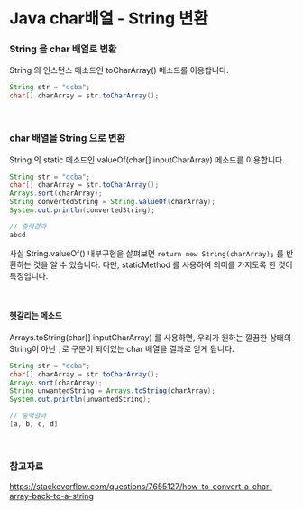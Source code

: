# Java char배열 - String 변환

### String 을 char 배열로 변환

String 의 인스턴스 메소드인 toCharArray() 메소드를 이용합니다.

```java
String str = "dcba";
char[] charArray = str.toCharArray();
```

<br>

### char 배열을 String 으로 변환

String 의 static 메소드인 valueOf(char[] inputCharArray) 메소드를 이용합니다.

```java
String str = "dcba";
char[] charArray = str.toCharArray();
Arrays.sort(charArray);
String convertedString = String.valueOf(charArray);
System.out.println(convertedString);

// 출력결과
abcd
```

사실 String.valueOf() 내부구현을 살펴보면 `return new String(charArray);` 를 반환하는 것을 알 수 있습니다. 다만, staticMethod 를 사용하여 의미를 가지도록 한 것이 특징입니다.

<br>

#### 헷갈리는 메소드

Arrays.toString(char[] inputCharArray) 를 사용하면, 우리가 원하는 깔끔한 상태의 String이 아닌 `,`로 구분이 되어있는 char 배열을 결과로 얻게 됩니다.

```java
String str = "dcba";
char[] charArray = str.toCharArray();
Arrays.sort(charArray);
String unwantedString = Arrays.toString(charArray);
System.out.println(unwantedString);

// 출력결과
[a, b, c, d]
```

<br>

### 참고자료

https://stackoverflow.com/questions/7655127/how-to-convert-a-char-array-back-to-a-string